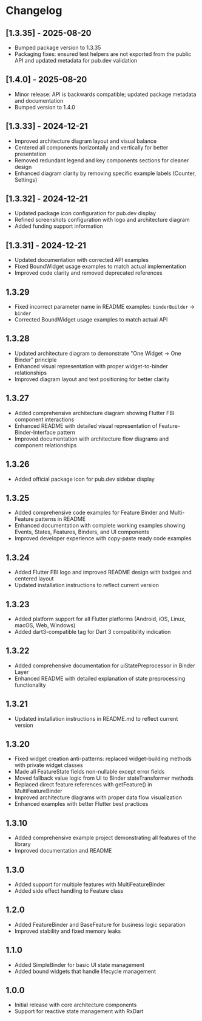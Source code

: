 # Changelog
## [1.3.35] - 2025-08-20

* Bumped package version to 1.3.35
* Packaging fixes: ensured test helpers are not exported from the public API and updated metadata for pub.dev validation

## [1.4.0] - 2025-08-20

* Minor release: API is backwards compatible; updated package metadata and documentation
* Bumped version to 1.4.0

## [1.3.33] - 2024-12-21

* Improved architecture diagram layout and visual balance
* Centered all components horizontally and vertically for better presentation
* Removed redundant legend and key components sections for cleaner design
* Enhanced diagram clarity by removing specific example labels (Counter, Settings)

## [1.3.32] - 2024-12-21

* Updated package icon configuration for pub.dev display
* Refined screenshots configuration with logo and architecture diagram
* Added funding support information

## [1.3.31] - 2024-12-21

* Updated documentation with corrected API examples
* Fixed BoundWidget usage examples to match actual implementation
* Improved code clarity and removed deprecated references

## 1.3.29

* Fixed incorrect parameter name in README examples: `binderBuilder` → `binder`
* Corrected BoundWidget usage examples to match actual API

## 1.3.28

* Updated architecture diagram to demonstrate "One Widget → One Binder" principle
* Enhanced visual representation with proper widget-to-binder relationships
* Improved diagram layout and text positioning for better clarity

## 1.3.27

* Added comprehensive architecture diagram showing Flutter FBI component interactions
* Enhanced README with detailed visual representation of Feature-Binder-Interface pattern
* Improved documentation with architecture flow diagrams and component relationships

## 1.3.26

* Added official package icon for pub.dev sidebar display

## 1.3.25

* Added comprehensive code examples for Feature Binder and Multi-Feature patterns in README
* Enhanced documentation with complete working examples showing Events, States, Features, Binders, and UI components
* Improved developer experience with copy-paste ready code examples

## 1.3.24

* Added Flutter FBI logo and improved README design with badges and centered layout
* Updated installation instructions to reflect current version

## 1.3.23

* Added platform support for all Flutter platforms (Android, iOS, Linux, macOS, Web, Windows)
* Added dart3-compatible tag for Dart 3 compatibility indication

## 1.3.22

* Added comprehensive documentation for uiStatePreprocessor in Binder Layer
* Enhanced README with detailed explanation of state preprocessing functionality

## 1.3.21

* Updated installation instructions in README.md to reflect current version

## 1.3.20

* Fixed widget creation anti-patterns: replaced widget-building methods with private widget classes
* Made all FeatureState fields non-nullable except error fields
* Moved fallback value logic from UI to Binder stateTransformer methods  
* Replaced direct feature references with getFeature<T>() in MultiFeatureBinder
* Improved architecture diagrams with proper data flow visualization
* Enhanced examples with better Flutter best practices

## 1.3.10

* Added comprehensive example project demonstrating all features of the library
* Improved documentation and README

## 1.3.0

* Added support for multiple features with MultiFeatureBinder
* Added side effect handling to Feature class

## 1.2.0

* Added FeatureBinder and BaseFeature for business logic separation
* Improved stability and fixed memory leaks

## 1.1.0

* Added SimpleBinder for basic UI state management
* Added bound widgets that handle lifecycle management

## 1.0.0

* Initial release with core architecture components
* Support for reactive state management with RxDart
